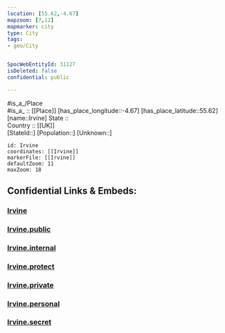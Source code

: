 ```yaml
---
location: [55.62,-4.67] 
mapzoom: [7,12] 
mapmarker: city 
type: City
tags:
- geo/City


SpocWebEntityId: 31127
isDeleted: false
confidential: public

---
```

#is_a_/Place  
#is_a_ :: [[Place]] 
[has_place_longitude::-4.67] 
[has_place_latitude::55.62] 
[name::Irvine] 
State ::  
Country :: [[UK]]  
[StateId::] 
[Population::] 
[Unknown::] 


```leaflet
id: Irvine
coordinates: [[Irvine]] 
markerFile: [[Irvine]] 
defaultZoom: 11 
maxZoom: 18
```


## Confidential Links & Embeds: 

### [Irvine](/_Standards/Earth/Continent/Europe/Europe~North/UK/Scotland/counties~Scotland/Ayshire~North/cities~Ayshire~North/Irvine.md) 

### [Irvine.public](/_public/Earth/Continent/Europe/Europe~North/UK/Scotland/counties~Scotland/Ayshire~North/cities~Ayshire~North/Irvine.public.md) 

### [Irvine.internal](/_internal/Earth/Continent/Europe/Europe~North/UK/Scotland/counties~Scotland/Ayshire~North/cities~Ayshire~North/Irvine.internal.md) 

### [Irvine.protect](/_protect/Earth/Continent/Europe/Europe~North/UK/Scotland/counties~Scotland/Ayshire~North/cities~Ayshire~North/Irvine.protect.md) 

### [Irvine.private](/_private/Earth/Continent/Europe/Europe~North/UK/Scotland/counties~Scotland/Ayshire~North/cities~Ayshire~North/Irvine.private.md) 

### [Irvine.personal](/_personal/Earth/Continent/Europe/Europe~North/UK/Scotland/counties~Scotland/Ayshire~North/cities~Ayshire~North/Irvine.personal.md) 

### [Irvine.secret](/_secret/Earth/Continent/Europe/Europe~North/UK/Scotland/counties~Scotland/Ayshire~North/cities~Ayshire~North/Irvine.secret.md)

